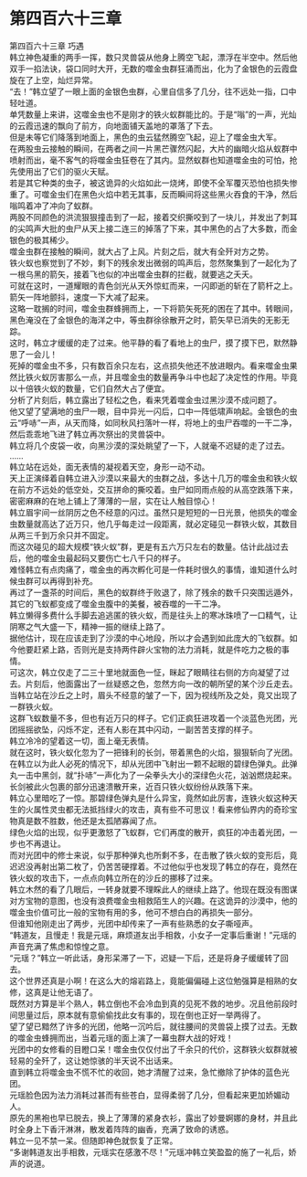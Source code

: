 # 第四百六十三章

第四百六十三章 巧遇\
韩立神色凝重的两手一挥，数只灵兽袋从他身上腾空飞起，漂浮在半空中。然后他双手一掐法诀，袋口同时大开，无数的噬金虫群狂涌而出，化为了金银色的云霞盘旋在了上空，灿烂异常。\
“去！”韩立望了一眼上面的金银色虫群，心里自信多了几分，往不远处一指，口中轻吐道。\
单凭数量上来讲，这噬金虫也不是刚才的铁火蚁群能比的。于是“嗡”的一声，光灿的云霞迅速的飘向了前方，向地面铺天盖地的罩落了下去。\
但是未等它们降落到地面上，黑色的虫云猛然腾空飞起，迎上了噬金虫大军。\
在两股虫云接触的瞬间，在两者之间一片黑芒骤然闪起，大片的幽暗火焰从蚁群中喷射而出，毫不客气的将噬金虫狂卷在了其内。显然蚁群也知道噬金虫的可怕，抢先使用出了它们的驱火天赋。\
若是其它种类的虫子，被这诡异的火焰如此一烧烤，即使不全军覆灭恐怕也损失惨重了。可噬金虫们在黑色火焰中若无其事，反而瞬间将这些黑火吞食的干净，然后嗡鸣着冲了冲向了蚁群。\
两股不同颜色的洪流狠狠撞击到了一起，接着交织撕咬到了一块儿，并发出了刺耳的尖鸣声大批的虫尸从天上接二连三的掉落了下来，其中黑色的占了大多数，而金银色的极其稀少。\
噬金虫群在接触的瞬间，就大占了上风。片刻之后，就大有全歼对方之势。\
铁火蚁也察觉到了不妙，剩下的残余发出微弱的鸣声后，忽然聚集到了一起化为了一根乌黑的箭矢，接着飞也似的冲出噬金虫群的拦截，就要逃之夭夭。\
可就在这时，一道耀眼的青色剑光从天外惊虹而来，一闪即逝的斩在了箭杆之上。箭矢一阵地颤抖，速度一下大减了起来。\
这略一耽搁的时间，噬金虫群蜂拥而上，一下将箭矢死死的困在了其中。转眼间，黑色淹没在了金银色的海洋之中，等虫群徐徐散开之时，箭矢早已消失的无影无踪。\
这时，韩立才缓缓的走了过来。他平静的看了看地上的虫尸，摸了摸下巴，默然静思了一会儿！\
死掉的噬金虫不多，只有数百余只左右，这点损失他还不放进眼内。看来噬金虫果然比铁火蚁厉害那么一点，并且噬金虫的数量再争斗中也起了决定性的作用。毕竟以十倍铁火蚁的数量，它们自然大占了便宜。\
分析了片刻后，韩立露出了轻松之色，看来凭着噬金虫过黑沙漠不成问题了。\
他又望了望满地的虫尸一眼，目中异光一闪后，口中一阵低啸声响起。金银色的虫云“呼哧”一声，从天而降，如同秋风扫落叶一样，将地上的虫尸吞噬的一干二净，然后乖乖地飞进了韩立再次祭出的灵兽袋中。\
韩立将几个皮袋一收，向黑沙漠的深处眺望了一下，人就毫不迟疑的走了过去。\
……\
韩立站在远处，面无表情的凝视着天空，身形一动不动。\
天上正演绎着自韩立进入沙漠以来最大的虫群之战，多达十几万的噬金虫和铁火蚁在前方不远处的低空处，交互拼命的撕咬着。虫尸如同雨点般的从高空跌落下来，密密麻麻的在地上铺上了薄薄的一层，实在让人触目惊心！\
韩立眉宇间一丝阴厉之色不经意的闪过。虽然只是短短的一日光景，他损失的噬金虫数量就高达了近万只，他几乎每走过一段距离，就必定碰见一群铁火蚁，其数目从两三千到万余只并不固定。\
而这次碰见的超大规模“铁火蚁”群，更是有五六万只左右的数量。估计此战过去后，他的噬金虫最起码又要伤亡七八千只的样子。\
难怪韩立有点肉痛了，噬金虫的再次孵化可是一件耗时很久的事情，谁知道什么时候虫群可以再得到补充。\
再过了一盏茶的时间后，黑色的蚁群终于败退了，除了残余的数千只突围远遁外，其它的飞蚁都变成了噬金虫腹中的美餐，被吞噬的一干二净。\
韩立懒得多费什么手脚去追逃匿的铁火蚁，而是往头上的寒冰珠喷了一口精气，让阴寒之气大盛一下，精神一振的继续上路了。\
据他估计，现在应该走到了沙漠的中心地段，所以才会遇到如此庞大的飞蚁群。如今他要赶紧上路，否则光是支持两件辟火宝物的法力消耗，就是件吃力之极的事情。\
可这次，韩立仅走了二三十里地就面色一怔，眯起了眼睛往右侧的方向凝望了过去。片刻后，他面露出了一丝疑惑之色，忽然方向一改的朝所望的某个沙丘走去。\
当韩立站在沙丘之上时，眉头不经意的皱了一下，因为视线所及之处，竟又出现了一群铁火蚁。\
这群飞蚁数量不多，但也有近万只的样子。它们正疯狂进攻着一个淡蓝色光团，光团摇摇欲坠，闪烁不定，还有人影在其中闪动，一副苦苦支撑的样子。\
韩立冷冷的望着这一切，面上毫无表情。\
就在这时，铁火蚁化忽为了一把锋利的长剑，带着黑色的火焰，狠狠斩向了光团。\
在韩立以为此人必死的情况下，却从光团中飞射出一颗不起眼的碧绿色弹丸。此弹丸一击中黑剑，就“扑哧”一声化为了一朵拳头大小的深绿色火花，汹汹燃烧起来。长剑被此火包裹的部分迅速溃散开来，近百只铁火蚁纷纷从跌落下来。\
韩立心里暗吃了一惊。那碧绿色弹丸是什么异宝，竟然如此厉害，连铁火蚁这种天生的火属性灵虫都无法抵挡绿火的攻击，真有些不可思议！看来修仙界内的奇珍宝物真是数不胜数，他还是太孤陋寡闻了点。\
绿色火焰的出现，似乎更激怒了飞蚁群，它们再度的散开，疯狂的冲击着光团，一步也不再退让。\
而对光团中的修士来说，似乎那种弹丸也所剩不多，在击散了铁火蚁的变形后，竟迟迟没再射出第二枚了，仍苦苦硬撑着。不过他似乎也发现了韩立的存在，竟然在铁火蚁的攻击下，一点点向韩立所在的沙丘的挪移了过来。\
韩立木然的看了几眼后，一转身就要不理睬此人的继续上路了。他现在既没有图谋对方宝物的意图，也没有浪费噬金虫相救陌生人的兴趣。在这诡异的沙漠中，他的噬金虫价值可比一般的宝物有用的多，他可不想白白的再损失一部分。\
但谁知他刚走出了两步，光团中却传来了一声有些熟悉的女子嘶哑声。\
“韩道友，且慢走！我是元瑶，麻烦道友出手相救，小女子一定事后重谢！”元瑶的声音充满了焦虑和惊惶之意。\
“元瑶？”韩立一听此话，身形呆滞了一下，迟疑一下后，还是将身子缓缓转了回去。\
这个世界还真是小啊！在这么大的熔岩路上，竟能偏偏碰上这位勉强算是相熟的女修，这真是让他无语了。\
既然对方算是半个熟人，韩立倒也不会冷血到真的见死不救的地步。况且他前段时间思量过后，原本就有意偷偷找此女有事的，现在倒也正好一举两得了。\
望了望已黯然了许多的光团，他略一沉吟后，就往腰间的灵兽袋上摸了过去。无数的噬金虫蜂拥而出，当着元瑶的面上演了一幕虫群大战的好戏！\
光团中的女修看的目瞪口呆！噬金虫仅仅付出了千余只的代价，这群铁火蚁群就被轻易的全歼了，这让她惊骇的半天说不出话来。\
直到韩立将噬金虫不慌不忙的收回，她才清醒了过来，急忙撤除了护体的蓝色光团。\
元瑶脸色因为法力消耗过甚而有些苍白，显得柔弱了几分，但看起来更加娇媚动人。\
原先的黑袍也早已脱去，换上了薄薄的紧身衣衫，露出了妙曼婀娜的身材，并且此时全身上下香汗淋淋，散发着阵阵的幽香，充满了致命的诱惑。\
韩立一见不禁一呆。但随即神色就恢复了正常。\
“多谢韩道友出手相救，元瑶实在感激不尽！”元瑶冲韩立笑盈盈的施了一礼后，娇声的说道。
